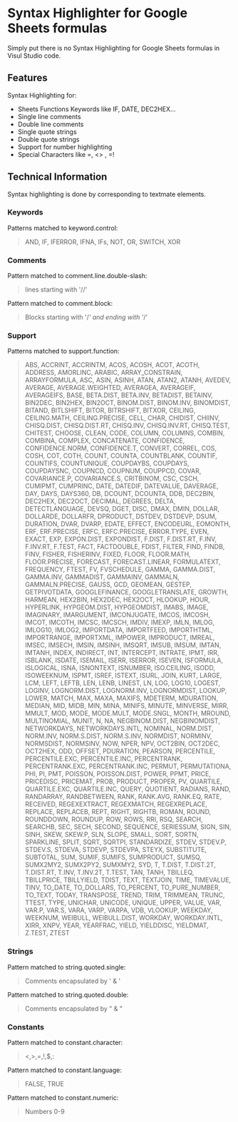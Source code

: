 # Syntax Highlighter for Google Sheets formulas
Simply put there is no Syntax Highlighting for Google Sheets formulas in Visul Studio code.

## Features
Syntax Highlighting for:
* Sheets Functions Keywords like IF, DATE, DEC2HEX...
* Single line comments
* Double line comments
* Single quote strings
* Double quote strings
* Support for number highlighting
* Special Characters like =, <> , =!

## Technical Information
Syntax highlighting is done by corresponding to textmate elements.

### Keywords
Patterns matched to keyword.control:
> AND, IF, IFERROR, IFNA, IFs, NOT, OR, SWITCH, XOR

### Comments
Pattern matched to comment.line.double-slash:
> lines starting with '//'

Pattern matched to comment.block:
> Blocks starting with '/*' and ending with '*/'

### Support
Patterns matched to support.function:
> ABS, ACCRINT, ACCRINTM, ACOS, ACOSH, ACOT, ACOTH, ADDRESS, AMORLINC, ARABIC, 
> ARRAY_CONSTRAIN, ARRAYFORMULA, ASC, ASIN, ASINH, ATAN, ATAN2, ATANH, AVEDEV, 
> AVERAGE, AVERAGE.WEIGHTED, AVERAGEA, AVERAGEIF, AVERAGEIFS, BASE, BETA.DIST, 
> BETA.INV, BETADIST, BETAINV, BIN2DEC, BIN2HEX, BIN2OCT, BINOM.DIST, BINOM.INV, 
> BINOMDIST, BITAND, BITLSHIFT, BITOR, BITRSHIFT, BITXOR, CEILING, CEILING.MATH, 
> CEILING.PRECISE, CELL, CHAR, CHIDIST, CHIINV, CHISQ.DIST, CHISQ.DIST.RT, CHISQ.INV, 
> CHISQ.INV.RT, CHISQ.TEST, CHITEST, CHOOSE, CLEAN, CODE, COLUMN, COLUMNS, COMBIN, 
> COMBINA, COMPLEX, CONCATENATE, CONFIDENCE, CONFIDENCE.NORM, CONFIDENCE.T, CONVERT, 
> CORREL, COS, COSH, COT, COTH, COUNT, COUNTA, COUNTBLANK, COUNTIF, COUNTIFS, COUNTUNIQUE, 
> COUPDAYBS, COUPDAYS, COUPDAYSNC, COUPNCD, COUPNUM, COUPPCD, COVAR, COVARIANCE.P, 
> COVARIANCE.S, CRITBINOM, CSC, CSCH, CUMIPMT, CUMPRINC, DATE, DATEDIF, DATEVALUE, 
> DAVERAGE, DAY, DAYS, DAYS360, DB, DCOUNT, DCOUNTA, DDB, DEC2BIN, DEC2HEX, DEC2OCT, 
> DECIMAL, DEGREES, DELTA, DETECTLANGUAGE, DEVSQ, DGET, DISC, DMAX, DMIN, DOLLAR, 
> DOLLARDE, DOLLARFR, DPRODUCT, DSTDEV, DSTDEVP, DSUM, DURATION, DVAR, DVARP, EDATE, 
> EFFECT, ENCODEURL, EOMONTH, ERF, ERF.PRECISE, ERFC, ERFC.PRECISE, ERROR.TYPE, EVEN, 
> EXACT, EXP, EXPON.DIST, EXPONDIST, F.DIST, F.DIST.RT, F.INV, F.INV.RT, F.TEST, FACT, 
> FACTDOUBLE, FDIST, FILTER, FIND, FINDB, FINV, FISHER, FISHERINV, FIXED, FLOOR, 
> FLOOR.MATH, FLOOR.PRECISE, FORECAST, FORECAST.LINEAR, FORMULATEXT, FREQUENCY, FTEST, FV, 
> FVSCHEDULE, GAMMA, GAMMA.DIST, GAMMA.INV, GAMMADIST, GAMMAINV, GAMMALN, GAMMALN.PRECISE, 
> GAUSS, GCD, GEOMEAN, GESTEP, GETPIVOTDATA, GOOGLEFINANCE, GOOGLETRANSLATE, GROWTH, 
> HARMEAN, HEX2BIN, HEX2DEC, HEX2OCT, HLOOKUP, HOUR, HYPERLINK, HYPGEOM.DIST, HYPGEOMDIST, 
> IMABS, IMAGE, IMAGINARY, IMARGUMENT, IMCONJUGATE, IMCOS, IMCOSH, IMCOT, IMCOTH, IMCSC, 
> IMCSCH, IMDIV, IMEXP, IMLN, IMLOG, IMLOG10, IMLOG2, IMPORTDATA, IMPORTFEED, IMPORTHTML, 
> IMPORTRANGE, IMPORTXML, IMPOWER, IMPRODUCT, IMREAL, IMSEC, IMSECH, IMSIN, IMSINH, IMSQRT, 
> IMSUB, IMSUM, IMTAN, IMTANH, INDEX, INDIRECT, INT, INTERCEPT, INTRATE, IPMT, IRR, 
> ISBLANK, ISDATE, ISEMAIL, ISERR, ISERROR, ISEVEN, ISFORMULA, ISLOGICAL, ISNA, ISNONTEXT, 
> ISNUMBER, ISO.CEILING, ISODD, ISOWEEKNUM, ISPMT, ISREF, ISTEXT, ISURL, JOIN, KURT, LARGE, 
> LCM, LEFT, LEFTB, LEN, LENB, LINEST, LN, LOG, LOG10, LOGEST, LOGINV, LOGNORM.DIST, 
> LOGNORM.INV, LOGNORMDIST, LOOKUP, LOWER, MATCH, MAX, MAXA, MAXIFS, MDETERM, MDURATION, 
> MEDIAN, MID, MIDB, MIN, MINA, MINIFS, MINUTE, MINVERSE, MIRR, MMULT, MOD, MODE, 
> MODE.MULT, MODE.SNGL, MONTH, MROUND, MULTINOMIAL, MUNIT, N, NA, NEGBINOM.DIST, 
> NEGBINOMDIST, NETWORKDAYS, NETWORKDAYS.INTL, NOMINAL, NORM.DIST, NORM.INV, NORM.S.DIST, 
> NORM.S.INV, NORMDIST, NORMINV, NORMSDIST, NORMSINV, NOW, NPER, NPV, OCT2BIN, OCT2DEC, 
> OCT2HEX, ODD, OFFSET, PDURATION, PEARSON, PERCENTILE, PERCENTILE.EXC, PERCENTILE.INC, 
> PERCENTRANK, PERCENTRANK.EXC, PERCENTRANK.INC, PERMUT, PERMUTATIONA, PHI, PI, PMT, 
> POISSON, POISSON.DIST, POWER, PPMT, PRICE, PRICEDISC, PRICEMAT, PROB, PRODUCT, PROPER, 
> PV, QUARTILE, QUARTILE.EXC, QUARTILE.INC, QUERY, QUOTIENT, RADIANS, RAND, RANDARRAY, 
> RANDBETWEEN, RANK, RANK.AVG, RANK.EQ, RATE, RECEIVED, REGEXEXTRACT, REGEXMATCH, 
> REGEXREPLACE, REPLACE, REPLACEB, REPT, RIGHT, RIGHTB, ROMAN, ROUND, ROUNDDOWN, 
> ROUNDUP, ROW, ROWS, RRI, RSQ, SEARCH, SEARCHB, SEC, SECH, SECOND, SEQUENCE, SERIESSUM, 
> SIGN, SIN, SINH, SKEW, SKEW.P, SLN, SLOPE, SMALL, SORT, SORTN, SPARKLINE, SPLIT, SQRT, 
> SQRTPI, STANDARDIZE, STDEV, STDEV.P, STDEV.S, STDEVA, STDEVP, STDEVPA, STEYX, 
> SUBSTITUTE, SUBTOTAL, SUM, SUMIF, SUMIFS, SUMPRODUCT, SUMSQ, SUMX2MY2, SUMX2PY2, 
> SUMXMY2, SYD, T, T.DIST, T.DIST.2T, T.DIST.RT, T.INV, T.INV.2T, T.TEST, TAN, TANH, 
> TBILLEQ, TBILLPRICE, TBILLYIELD, TDIST, TEXT, TEXTJOIN, TIME, TIMEVALUE, TINV, 
> TO_DATE, TO_DOLLARS, TO_PERCENT, TO_PURE_NUMBER, TO_TEXT, TODAY, TRANSPOSE, TREND, TRIM, 
> TRIMMEAN, TRUNC, TTEST, TYPE, UNICHAR, UNICODE, UNIQUE, UPPER, VALUE, VAR, VAR.P, VAR.S, 
> VARA, VARP, VARPA, VDB, VLOOKUP, WEEKDAY, WEEKNUM, WEIBULL, WEIBULL.DIST, WORKDAY, 
> WORKDAY.INTL, XIRR, XNPV, YEAR, YEARFRAC, YIELD, YIELDDISC, YIELDMAT, Z.TEST, ZTEST

### Strings
Pattern matched to string.quoted.single:
> Comments encapsulated by ' & '

Pattern matched to string.quoted.double:
> Comments encapsulated by " & "

### Constants
Pattern matched to constant.character:
> <,>,=,!,$,:

Pattern matched to constant.language:
> FALSE, TRUE

Pattern matched to constant.numeric:
> Numbers 0-9

